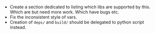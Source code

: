 - Create a section dedicated to listing which libs are supported by this. Which are but need more work. Which have bugs etc.
- Fix the inconsistent style of vars.  
- Creation of ```deps/``` and ```build/``` should be delegated to python script instead. 